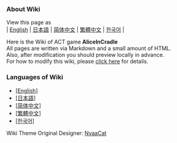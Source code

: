### About Wiki

View this page as<br>
| [English](README) | [日本語](README_ja) | [简体中文](README_zh-hans) | [繁體中文](README_zh-hant) | [한국어](README_ko) |

Here is the Wiki of ACT game <b>AliceInCradle</b><br>
All pages are written via Markdown and a small amount of HTML.<br>
Also, after modification you should preview locally in advance.<br>
For how to modify this wiki, please [click here](contribution/contribute.md) for details.

### Languages of Wiki

- [[English]](wiki/en/)
- [[日本語]](wiki/ja/)
- [[简体中文]](wiki/zh-hans/)
- [[繁體中文]](wiki/zh-hant/)
- [[한국어]](wiki/ko/)

Wiki Theme Original Designer: [NyaaCat](https://github.com/nyaacat)

